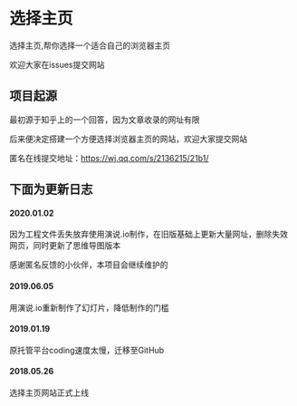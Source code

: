 # 选择主页

选择主页,帮你选择一个适合自己的浏览器主页

欢迎大家在issues提交网站

## 项目起源

最初源于知乎上的一个回答，因为文章收录的网址有限

后来便决定搭建一个方便选择浏览器主页的网站，欢迎大家提交网站

匿名在线提交地址：https://wj.qq.com/s/2136215/21b1/

## 下面为更新日志

#### 2020.01.02

因为工程文件丢失放弃使用演说.io制作，在旧版基础上更新大量网址，删除失效网页，同时更新了思维导图版本

感谢匿名反馈的小伙伴，本项目会继续维护的

#### 2019.06.05

用演说.io重新制作了幻灯片，降低制作的门槛

#### 2019.01.19

原托管平台coding速度太慢，迁移至GitHub

#### 2018.05.26

选择主页网站正式上线
